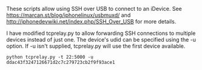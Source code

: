 These scripts allow using SSH over USB to connect to an iDevice. See
https://marcan.st/blog/iphonelinux/usbmuxd/ and
http://iphonedevwiki.net/index.php/SSH_Over_USB for more details.

I have modified tcprelay.py to allow forwarding SSH connections to multiple
devices instead of just one. The device's udid can be specified using the -u
option. If -u isn't supplied, tcprelay.py will use the first device available.

    python tcprelay.py -t 22:5000 -u ddac43f3247126671d2c7c279723cb2f9f93ace1
